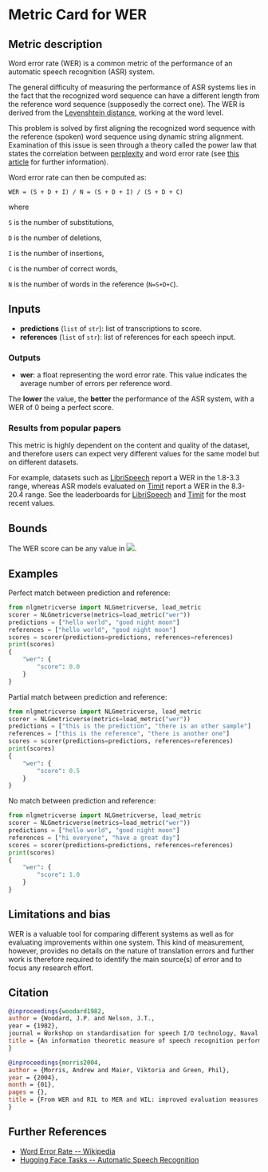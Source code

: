# Metric Card for WER

## Metric description
Word error rate (WER) is a common metric of the performance of an automatic speech recognition (ASR) system. 

The general difficulty of measuring the performance of ASR systems lies in the fact that the recognized word sequence can have a different length from the reference word sequence (supposedly the correct one). The WER is derived from the [Levenshtein distance](https://en.wikipedia.org/wiki/Levenshtein_distance), working at the word level.

This problem is solved by first aligning the recognized word sequence with the reference (spoken) word sequence using dynamic string alignment. Examination of this issue is seen through a theory called the power law that states the correlation between [perplexity](https://huggingface.co/metrics/perplexity) and word error rate (see [this article](https://www.cs.cmu.edu/~roni/papers/eval-metrics-bntuw-9802.pdf) for further information).

Word error rate can then be computed as:

`WER = (S + D + I) / N = (S + D + I) / (S + D + C)`

where

`S` is the number of substitutions,

`D` is the number of deletions,

`I` is the number of insertions,

`C` is the number of correct words,

`N` is the number of words in the reference (`N=S+D+C`).

## Inputs 
-  **predictions** (`list` of `str`): list of transcriptions to score.
-  **references** (`list` of `str`): list of references for each speech input.

### Outputs
-  **wer**: a float representing the word error rate. This value indicates the average number of errors per reference word. 

The **lower** the value, the **better** the performance of the ASR system, with a WER of 0 being a perfect score.

### Results from popular papers
This metric is highly dependent on the content and quality of the dataset, and therefore users can expect very different values for the same model but on different datasets.

For example, datasets such as [LibriSpeech](https://huggingface.co/datasets/librispeech_asr) report a WER in the 1.8-3.3 range, whereas ASR models evaluated on [Timit](https://huggingface.co/datasets/timit_asr) report a WER in the 8.3-20.4 range. 
See the leaderboards for [LibriSpeech](https://paperswithcode.com/sota/speech-recognition-on-librispeech-test-clean) and [Timit](https://paperswithcode.com/sota/speech-recognition-on-timit) for the most recent values.

## Bounds
The WER score can be any value in <img src="https://render.githubusercontent.com/render/math?math={[0, \infty]}##gh-light-mode-only">.

## Examples
Perfect match between prediction and reference:

```python
from nlgmetricverse import NLGmetricverse, load_metric
scorer = NLGmetricverse(metrics=load_metric("wer"))
predictions = ["hello world", "good night moon"]
references = ["hello world", "good night moon"]
scores = scorer(predictions=predictions, references=references)
print(scores)
{
    "wer": {
        "score": 0.0
    }
}
```

Partial match between prediction and reference:

```python
from nlgmetricverse import NLGmetricverse, load_metric
scorer = NLGmetricverse(metrics=load_metric("wer"))
predictions = ["this is the prediction", "there is an other sample"]
references = ["this is the reference", "there is another one"]
scores = scorer(predictions=predictions, references=references)
print(scores)
{
    "wer": {
        "score": 0.5
    }
}
```

No match between prediction and reference:

```python
from nlgmetricverse import NLGmetricverse, load_metric
scorer = NLGmetricverse(metrics=load_metric("wer"))
predictions = ["hello world", "good night moon"]
references = ["hi everyone", "have a great day"]
scores = scorer(predictions=predictions, references=references)
print(scores)
{
    "wer": {
        "score": 1.0
    }
}
```

## Limitations and bias
WER is a valuable tool for comparing different systems as well as for evaluating improvements within one system. This kind of measurement, however, provides no details on the nature of translation errors and further work is therefore required to identify the main source(s) of error and to focus any research effort. 

## Citation
```bibtex
@inproceedings{woodard1982,
author = {Woodard, J.P. and Nelson, J.T.,
year = {1982},
journal = Ẅorkshop on standardisation for speech I/O technology, Naval Air Development Center, Warminster, PA},
title = {An information theoretic measure of speech recognition performance}
}
```
```bibtex
@inproceedings{morris2004,
author = {Morris, Andrew and Maier, Viktoria and Green, Phil},
year = {2004},
month = {01},
pages = {},
title = {From WER and RIL to MER and WIL: improved evaluation measures for connected speech recognition.}
}
```

## Further References 
- [Word Error Rate -- Wikipedia](https://en.wikipedia.org/wiki/Word_error_rate)
- [Hugging Face Tasks -- Automatic Speech Recognition](https://huggingface.co/tasks/automatic-speech-recognition)
